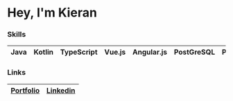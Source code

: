 # Hey, I'm Kieran
### Skills
| Java | Kotlin | TypeScript | Vue.js | Angular.js | PostGreSQL | Python |
|-|-|-|-|-|-|-|

### Links

| <a href="https://kieransmith.in">Portfolio</a> | <a href="https://www.linkedin.com/in/jamfactoryinc/">Linkedin</a> |
|-|-|
